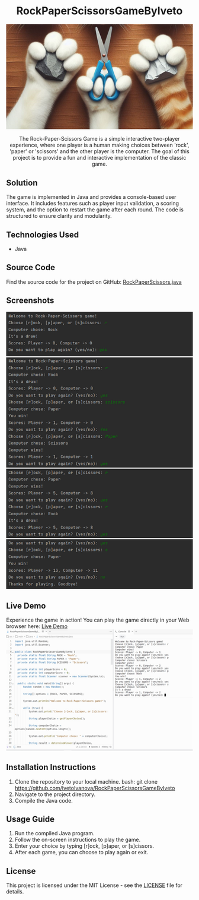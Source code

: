<div align="center">
  <h1>RockPaperScissorsGameByIveto</h1>
  <img src="https://github.com/IvetoIvanova/RockPaperScissorsGameByIveto/blob/main/images/RockPaperAndScissorsByIveto.jpg" alt="RockPaperScissorsGameByIveto's image" width: 50%">
  <p>The Rock-Paper-Scissors Game is a simple interactive two-player experience, where one player is a human making choices between 'rock', 'paper' or 'scissors' and the other player is the computer. The goal of this project is to provide a fun and interactive implementation of the classic game.</p>
</div>

## Solution
The game is implemented in Java and provides a console-based user interface. It includes features such as player input validation, a scoring system, and the option to restart the game after each round. The code is structured to ensure clarity and modularity.

## Technologies Used
- Java

## Source Code
Find the source code for the project on GitHub: [RockPaperScissors.java](./src)

## Screenshots

![Game Screenshot 1](./images/screenshot1.jpg)
![Game Screenshot 2](./images/screenshot2.jpg)
![Game Screenshot 3](./images/screenshot3.jpg)
![Game Screenshot 4](./images/screenshot4.jpg)

## Live Demo
Experience the game in action! You can play the game directly in your Web browser here: [Live Demo](https://replit.com/@stepbystepp333/RockPaperScissorsGameByIveto?v=1)
![Game Screenshot 5](./images/ReplitScreenshot.jpg)

## Installation Instructions
1. Clone the repository to your local machine.
bash:
git clone <https://github.com/IvetoIvanova/RockPaperScissorsGameByIveto>
2. Navigate to the project directory.
3. Compile the Java code.

## Usage Guide
1. Run the compiled Java program.
2. Follow the on-screen instructions to play the game.
3. Enter your choice by typing [r]ock, [p]aper, or [s]cissors.
4. After each game, you can choose to play again or exit.

## License
This project is licensed under the MIT License - see the [LICENSE](LICENSE) file for details.

